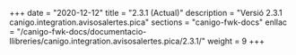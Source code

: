 +++
date        = "2020-12-12"
title       = "2.3.1 (Actual)"
description = "Versió 2.3.1 canigo.integration.avisosalertes.pica"
sections    = "canigo-fwk-docs"
enllac		= "/canigo-fwk-docs/documentacio-llibreries/canigo.integration.avisosalertes.pica/2.3.1/"
weight		= 9
+++
